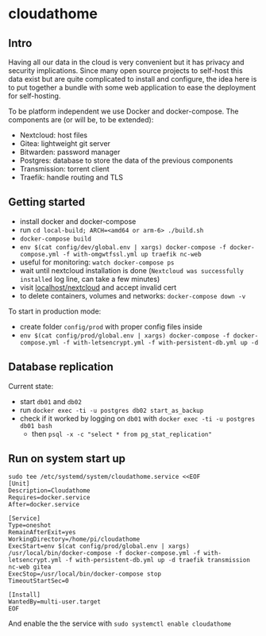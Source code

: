 # cloudathome

## Intro
Having all our data in the cloud is very convenient but it has privacy and security implications. Since many open source projects to self-host this data exist but are quite complicated to install and configure, the idea here is to put together a bundle with some web application to ease the deployment for self-hosting.

To be platform independent we use Docker and docker-compose. The components are (or will be, to be extended):
- Nextcloud: host files
- Gitea: lightweight git server
- Bitwarden: password manager
- Postgres: database to store the data of the previous components
- Transmission: torrent client
- Traefik: handle routing and TLS

## Getting started
- install docker and docker-compose
- run `cd local-build; ARCH=<amd64 or arm-6> ./build.sh`
- `docker-compose build`
- `env $(cat config/dev/global.env | xargs) docker-compose -f docker-compose.yml -f with-omgwtfssl.yml up traefik nc-web`
- useful for monitoring: `watch docker-compose ps`
- wait until nextcloud installation is done (`Nextcloud was successfully installed` log line, can take a few minutes)
- visit [localhost/nextcloud](http://localhost/nextcloud) and accept invalid cert
- to delete containers, volumes and networks: `docker-compose down -v`

To start in production mode:
- create folder `config/prod` with proper config files inside
- `env $(cat config/prod/global.env | xargs) docker-compose -f docker-compose.yml -f with-letsencrypt.yml -f with-persistent-db.yml up -d`

## Database replication
Current state:
- start `db01` and `db02`
- run `docker exec -ti -u postgres db02 start_as_backup`
- check if it worked by logging on `db01` with `docker exec -ti -u postgres db01 bash`
  - then `psql -x -c "select * from pg_stat_replication"`

## Run on system start up
```
sudo tee /etc/systemd/system/cloudathome.service <<EOF
[Unit]
Description=Cloudathome
Requires=docker.service
After=docker.service

[Service]
Type=oneshot
RemainAfterExit=yes
WorkingDirectory=/home/pi/cloudathome
ExecStart=env $(cat config/prod/global.env | xargs) /usr/local/bin/docker-compose -f docker-compose.yml -f with-letsencrypt.yml -f with-persistent-db.yml up -d traefik transmission nc-web gitea
ExecStop=/usr/local/bin/docker-compose stop
TimeoutStartSec=0

[Install]
WantedBy=multi-user.target
EOF
```
And enable the the service with `sudo systemctl enable cloudathome`
